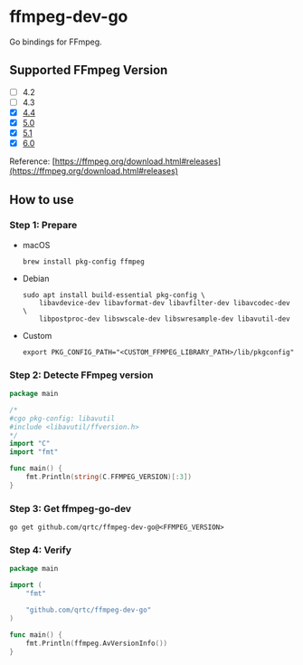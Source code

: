 # ffmpeg-dev-go
Go bindings for FFmpeg.

## Supported FFmpeg Version

- [ ] 4.2
- [ ] 4.3
- [x] [4.4](https://github.com/qrtc/ffmpeg-dev-go/tree/4.4)
- [x] [5.0](https://github.com/qrtc/ffmpeg-dev-go/tree/5.0)
- [x] [5.1](https://github.com/qrtc/ffmpeg-dev-go/tree/5.1)
- [x] [6.0](https://github.com/qrtc/ffmpeg-dev-go/tree/6.0)

Reference: [https://ffmpeg.org/download.html#releases](https://ffmpeg.org/download.html#releases)

## How to use

### Step 1: Prepare

- macOS

	```shell
	brew install pkg-config ffmpeg
	```
- Debian

	```shell
	sudo apt install build-essential pkg-config \
		libavdevice-dev libavformat-dev libavfilter-dev libavcodec-dev \
		libpostproc-dev libswscale-dev libswresample-dev libavutil-dev
	```
- Custom

	```shell
	export PKG_CONFIG_PATH="<CUSTOM_FFMPEG_LIBRARY_PATH>/lib/pkgconfig"
	```

### Step 2: Detecte FFmpeg version

```go
package main

/*
#cgo pkg-config: libavutil
#include <libavutil/ffversion.h>
*/
import "C"
import "fmt"

func main() {
	fmt.Println(string(C.FFMPEG_VERSION)[:3])
}
```

### Step 3: Get ffmpeg-go-dev

```shell
go get github.com/qrtc/ffmpeg-dev-go@<FFMPEG_VERSION>
```

### Step 4: Verify

```go
package main

import (
	"fmt"

	"github.com/qrtc/ffmpeg-dev-go"
)

func main() {
	fmt.Println(ffmpeg.AvVersionInfo())
}
```